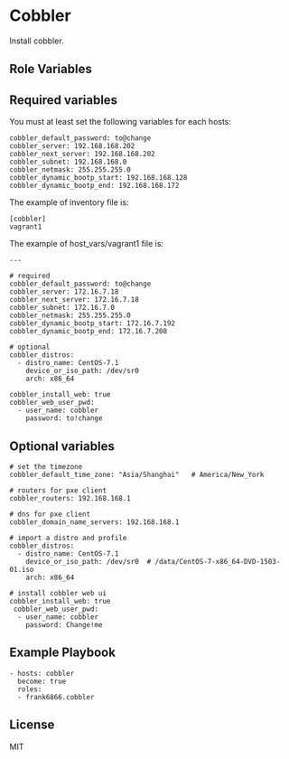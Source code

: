 Cobbler
=======

Install cobbler.

Role Variables
--------------
## Required variables

You must at least set the following variables for each hosts:

```
cobbler_default_password: to@change
cobbler_server: 192.168.168.202
cobbler_next_server: 192.168.168.202
cobbler_subnet: 192.168.168.0
cobbler_netmask: 255.255.255.0
cobbler_dynamic_bootp_start: 192.168.168.128
cobbler_dynamic_bootp_end: 192.168.168.172
```

The example of inventory file is:

```
[cobbler]
vagrant1
```

The example of host_vars/vagrant1 file is:  

```
---

# required
cobbler_default_password: to@change
cobbler_server: 172.16.7.18
cobbler_next_server: 172.16.7.18
cobbler_subnet: 172.16.7.0
cobbler_netmask: 255.255.255.0
cobbler_dynamic_bootp_start: 172.16.7.192
cobbler_dynamic_bootp_end: 172.16.7.208

# optional
cobbler_distros:
  - distro_name: CentOS-7.1
    device_or_iso_path: /dev/sr0
    arch: x86_64

cobbler_install_web: true
cobbler_web_user_pwd:
  - user_name: cobbler
    password: to!change
```


## Optional variables

```
# set the timezone
cobbler_default_time_zone: "Asia/Shanghai"   # America/New_York

# routers for pxe client
cobbler_routers: 192.168.168.1

# dns for pxe client
cobbler_domain_name_servers: 192.168.168.1

# import a distro and profile
cobbler_distros:
  - distro_name: CentOS-7.1
    device_or_iso_path: /dev/sr0  # /data/CentOS-7-x86_64-DVD-1503-01.iso
    arch: x86_64

# install cobbler web ui
cobbler_install_web: true
 cobbler_web_user_pwd:
  - user_name: cobbler
    password: Change!me
```


Example Playbook
----------------

```
- hosts: cobbler
  become: true
  roles:
  - frank6866.cobbler
```

License
-------

MIT
